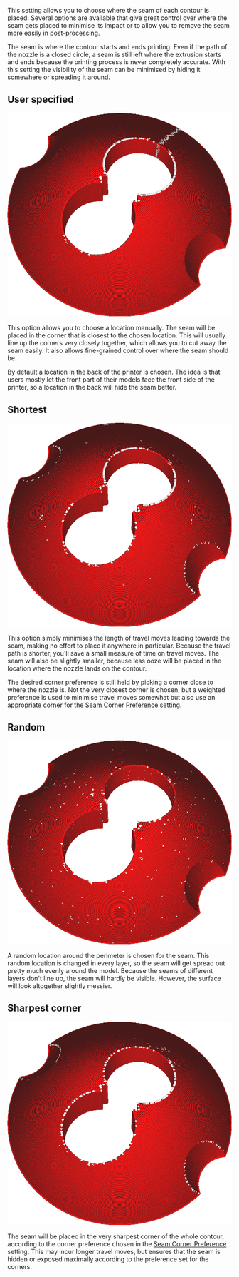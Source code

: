 This setting allows you to choose where the seam of each contour is placed. Several options are available that give great control over where the seam gets placed to minimise its impact or to allow you to remove the seam more easily in post-processing.

The seam is where the contour starts and ends printing. Even if the path of the nozzle is a closed circle, a seam is still left where the extrusion starts and ends because the printing process is never completely accurate. With this setting the visibility of the seam can be minimised by hiding it somewhere or spreading it around.

User specified
----
![User specified](../../../articles/images/z_seam_type_user.png)

This option allows you to choose a location manually. The seam will be placed in the corner that is closest to the chosen location. This will usually line up the corners very closely together, which allows you to cut away the seam easily. It also allows fine-grained control over where the seam should be.

By default a location in the back of the printer is chosen. The idea is that users mostly let the front part of their models face the front side of the printer, so a location in the back will hide the seam better.

Shortest
----
![Shortest](../../../articles/images/z_seam_type_shortest.png)

This option simply minimises the length of travel moves leading towards the seam, making no effort to place it anywhere in particular. Because the travel path is shorter, you'll save a small measure of time on travel moves. The seam will also be slightly smaller, because less ooze will be placed in the location where the nozzle lands on the contour.

The desired corner preference is still held by picking a corner close to where the nozzle is. Not the very closest corner is chosen, but a weighted preference is used to minimise travel moves somewhat but also use an appropriate corner for the [Seam Corner Preference](z_seam_corner.md) setting.

Random
----
![Random](../../../articles/images/z_seam_type_random.png)

A random location around the perimeter is chosen for the seam. This random location is changed in every layer, so the seam will get spread out pretty much evenly around the model. Because the seams of different layers don't line up, the seam will hardly be visible. However, the surface will look altogether slightly messier.

Sharpest corner
----
![Sharpest corner](../../../articles/images/z_seam_type_sharpest.png)

The seam will be placed in the very sharpest corner of the whole contour, according to the corner preference chosen in the [Seam Corner Preference](z_seam_corner.md) setting. This may incur longer travel moves, but ensures that the seam is hidden or exposed maximally according to the preference set for the corners.
